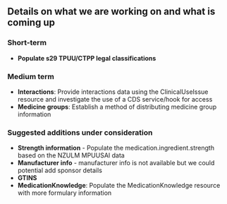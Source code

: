 ## Details on what we are working on and what is coming up

### Short-term

- **Populate s29 TPUU/CTPP legal classifications**

### Medium term

- **Interactions**: Provide interactions data using the ClinicalUseIssue resource and investigate the use of a CDS service/hook for access
- **Medicine groups**: Establish a method of distributing medicine group information

### Suggested additions under consideration

- **Strength information** - Populate the medication.ingredient.strength based on the NZULM MPUUSAI data
- **Manufacturer info** - manufacturer info is not available but we could potential add sponsor details
- **GTINS**
- **MedicationKnowledge**: Populate the MedicationKnowledge resource with more formulary information

